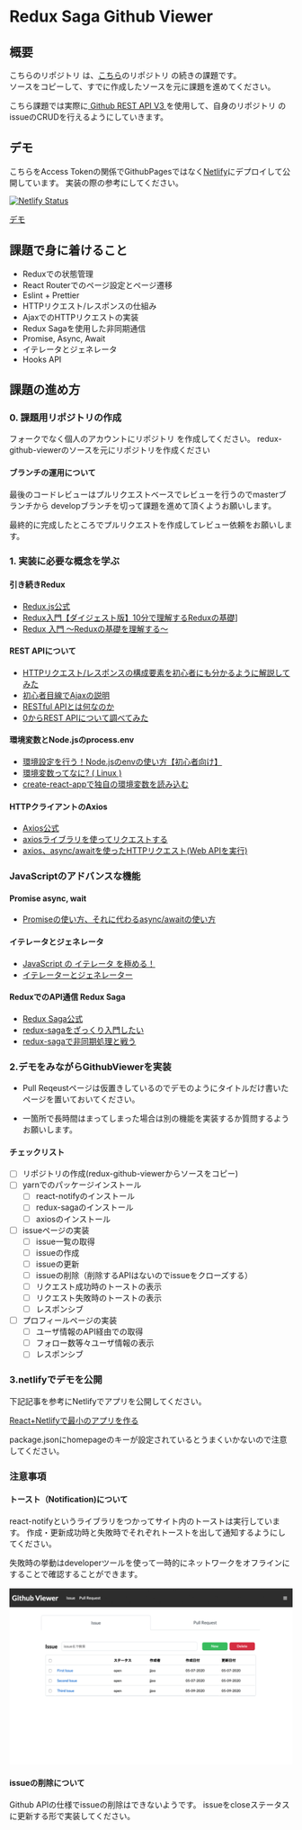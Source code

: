 # Redux Saga Github Viewer

## 概要

こちらのリポジトリ は、[こちら](https://github.com/version-1/redux-github-viewer)のリポジトリ の続きの課題です。</br>
ソースをコピーして、すでに作成したソースを元に課題を進めてください。

こちら課題では実際に[ Github REST API V3 ](https://developer.github.com/v3/)を使用して、自身のリポジトリ のissueのCRUDを行えるようにしていきます。

## デモ

こちらをAccess Tokenの関係でGithubPagesではなく[Netlify](https://www.netlify.com/)にデプロイして公開しています。
実装の際の参考にしてください。

[![Netlify Status](https://api.netlify.com/api/v1/badges/fd047570-3f8d-4daa-bf70-4b2b563901ab/deploy-status)](https://app.netlify.com/sites/heuristic-liskov-7bdca3/deploys)

[デモ](https://heuristic-liskov-7bdca3.netlify.app/)

## 課題で身に着けること

- Reduxでの状態管理
- React Routerでのページ設定とページ遷移
- Eslint + Prettier
- HTTPリクエスト/レスポンスの仕組み
- AjaxでのHTTPリクエストの実装
- Redux Sagaを使用した非同期通信
- Promise, Async, Await
- イテレータとジェネレータ
- Hooks API

## 課題の進め方

### 0. 課題用リポジトリの作成

フォークでなく個人のアカウントにリポジトリ を作成してください。
redux-github-viewerのソースを元にリポジトリを作成ください

#### ブランチの運用について

最後のコードレビューはプルリクエストベースでレビューを行うのでmasterブランチから
developブランチを切って課題を進めて頂くようお願いします。

最終的に完成したところでプルリクエストを作成してレビュー依頼をお願いします。

### 1. 実装に必要な概念を学ぶ

#### 引き続きRedux
- [Redux.js公式](https://redux.js.org/introduction/getting-started)
- [Redux入門【ダイジェスト版】10分で理解するReduxの基礎](https://qiita.com/kitagawamac/items/49a1f03445b19cf407b7)]
- [Redux 入門 〜Reduxの基礎を理解する〜](https://qiita.com/soarflat/items/bd319695d156654bbe86)

#### REST APIについて
- [HTTPリクエスト/レスポンスの構成要素を初心者にも分かるように解説してみた](https://qiita.com/koheiyamaguchi0203/items/5777c4653a01ae4c7b06)
- [初心者目線でAjaxの説明](https://qiita.com/hisamura333/items/e3ea6ae549eb09b7efb9)
- [RESTful APIとは何なのか](https://qiita.com/NagaokaKenichi/items/0647c30ef596cedf4bf2)
- [0からREST APIについて調べてみた](https://qiita.com/masato44gm/items/dffb8281536ad321fb08)

#### 環境変数とNode.jsのprocess.env

- [環境設定を行う！Node.jsのenvの使い方【初心者向け】](https://techacademy.jp/magazine/16243)
- [環境変数ってなに? ( Linux )](https://qiita.com/angel_p_57/items/480e3fd4552e52199835)
- [create-react-appで独自の環境変数を読み込む](https://qiita.com/zgmf_mbfp03/items/008436c5749d65f96e55)

#### HTTPクライアントのAxios
- [Axios公式](https://github.com/axios/axios)
- [axiosライブラリを使ってリクエストする](https://qiita.com/reflet/items/d5658d5d69e8e1ccd489)
- [axios、async/awaitを使ったHTTPリクエスト(Web APIを実行)](https://qiita.com/shisama/items/61cdcc09dc69fd8d3127)

### JavaScriptのアドバンスな機能

#### Promise async, wait

- [Promiseの使い方、それに代わるasync/awaitの使い方](https://qiita.com/suin/items/97041d3e0691c12f4974)

#### イテレータとジェネレータ

- [JavaScript の イテレータ を極める！](https://qiita.com/kura07/items/cf168a7ea20e8c2554c6)
- [イテレーターとジェネレーター](https://developer.mozilla.org/ja/docs/Web/JavaScript/Guide/Iterators_and_Generators)

#### ReduxでのAPI通信 Redux Saga
- [Redux Saga公式](https://redux-saga.js.org/)
- [redux-sagaをざっくり入門したい](https://hogehuga.com/post-1932/)
- [redux-sagaで非同期処理と戦う](https://qiita.com/kuy/items/716affc808ebb3e1e8ac)

### 2.デモをみながらGithubViewerを実装

- Pull Reqeustページは仮置きしているのでデモのようにタイトルだけ書いたページを置いておいてください。

- 一箇所で長時間はまってしまった場合は別の機能を実装するか質問するようお願いします。

#### チェックリスト

- [ ] リポジトリの作成(redux-github-viewerからソースをコピー)
- [ ] yarnでのパッケージインストール
  - [ ] react-notifyのインストール
  - [ ] redux-sagaのインストール
  - [ ] axiosのインストール
- [ ] issueページの実装
  - [ ] issue一覧の取得
  - [ ] issueの作成
  - [ ] issueの更新
  - [ ] issueの削除（削除するAPIはないのでissueをクローズする）
  - [ ] リクエスト成功時のトーストの表示
  - [ ] リクエスト失敗時のトーストの表示
  - [ ] レスポンシブ
- [ ] プロフィールページの実装
  - [ ] ユーザ情報のAPI経由での取得
  - [ ] フォロー数等々ユーザ情報の表示
  - [ ] レスポンシブ

### 3.netlifyでデモを公開

下記記事を参考にNetlifyでアプリを公開してください。

[React+Netlifyで最小のアプリを作る](https://crieit.net/posts/React-Netlify)

package.jsonにhomepageのキーが設定されているとうまくいかないので注意してください。

### 注意事項 

#### トースト（Notification)について

react-notifyというライブラリをつかってサイト内のトーストは実行しています。
作成・更新成功時と失敗時でそれぞれトーストを出して通知するようにしてください。

失敗時の挙動はdeveloperツールを使って一時的にネットワークをオフラインにすることで確認することができます。

![エラー時のトースト](error-toast.gif)


#### issueの削除について

Github APIの仕様でissueの削除はできないようです。
issueをcloseステータスに更新する形で実装してください。
